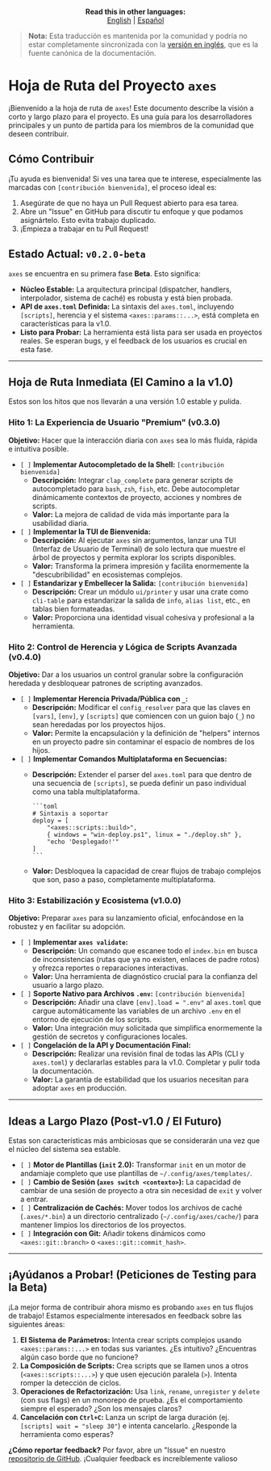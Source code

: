 <p align="center">
  <strong>Read this in other languages:</strong><br>
  <a href="../../ROADMAP.md">English</a> |
  <a href="./ROADMAP.md">Español</a>
</p>

> **Nota:** Esta traducción es mantenida por la comunidad y podría no estar completamente sincronizada con la [versión en inglés](../../README.md), que es la fuente canónica de la documentación.

# Hoja de Ruta del Proyecto `axes`

¡Bienvenido a la hoja de ruta de `axes`! Este documento describe la visión a corto y largo plazo para el proyecto. Es una guía para los desarrolladores principales y un punto de partida para los miembros de la comunidad que deseen contribuir.

## Cómo Contribuir

¡Tu ayuda es bienvenida! Si ves una tarea que te interese, especialmente las marcadas con `[contribución bienvenida]`, el proceso ideal es:

1. Asegúrate de que no haya un Pull Request abierto para esa tarea.
2. Abre un "Issue" en GitHub para discutir tu enfoque y que podamos asignártelo. Esto evita trabajo duplicado.
3. ¡Empieza a trabajar en tu Pull Request!

## Estado Actual: `v0.2.0-beta`

`axes` se encuentra en su primera fase **Beta**. Esto significa:

* **Núcleo Estable:** La arquitectura principal (dispatcher, handlers, interpolador, sistema de caché) es robusta y está bien probada.
* **API de `axes.toml` Definida:** La sintaxis del `axes.toml`, incluyendo `[scripts]`, herencia y el sistema `<axes::params::...>`, está completa en características para la v1.0.
* **Listo para Probar:** La herramienta está lista para ser usada en proyectos reales. Se esperan bugs, y el feedback de los usuarios es crucial en esta fase.

---

## Hoja de Ruta Inmediata (El Camino a la v1.0)

Estos son los hitos que nos llevarán a una versión 1.0 estable y pulida.

### Hito 1: La Experiencia de Usuario "Premium" (v0.3.0)

**Objetivo:** Hacer que la interacción diaria con `axes` sea lo más fluida, rápida e intuitiva posible.

* `[ ]` **Implementar Autocompletado de la Shell:** `[contribución bienvenida]`
  * **Descripción:** Integrar `clap_complete` para generar scripts de autocompletado para `bash`, `zsh`, `fish`, etc. Debe autocompletar dinámicamente contextos de proyecto, acciones y nombres de scripts.
  * **Valor:** La mejora de calidad de vida más importante para la usabilidad diaria.
* `[ ]` **Implementar la TUI de Bienvenida:**
  * **Descripción:** Al ejecutar `axes` sin argumentos, lanzar una TUI (Interfaz de Usuario de Terminal) de solo lectura que muestre el árbol de proyectos y permita explorar los scripts disponibles.
  * **Valor:** Transforma la primera impresión y facilita enormemente la "descubribilidad" en ecosistemas complejos.
* `[ ]` **Estandarizar y Embellecer la Salida:** `[contribución bienvenida]`
  * **Descripción:** Crear un módulo `ui/printer` y usar una crate como `cli-table` para estandarizar la salida de `info`, `alias list`, etc., en tablas bien formateadas.
  * **Valor:** Proporciona una identidad visual cohesiva y profesional a la herramienta.

### Hito 2: Control de Herencia y Lógica de Scripts Avanzada (v0.4.0)

**Objetivo:** Dar a los usuarios un control granular sobre la configuración heredada y desbloquear patrones de scripting avanzados.

* `[ ]` **Implementar Herencia Privada/Pública con `_`:**
  * **Descripción:** Modificar el `config_resolver` para que las claves en `[vars]`, `[env]`, y `[scripts]` que comiencen con un guion bajo (`_`) no sean heredadas por los proyectos hijos.
  * **Valor:** Permite la encapsulación y la definición de "helpers" internos en un proyecto padre sin contaminar el espacio de nombres de los hijos.
* `[ ]` **Implementar Comandos Multiplataforma en Secuencias:**
  * **Descripción:** Extender el parser del `axes.toml` para que dentro de una secuencia de `[scripts]`, se pueda definir un paso individual como una tabla multiplataforma.

        ```toml
        # Sintaxis a soportar
        deploy = [
            "<axes::scripts::build>",
            { windows = "win-deploy.ps1", linux = "./deploy.sh" },
            "echo 'Desplegado!'"
        ]
        ```

  * **Valor:** Desbloquea la capacidad de crear flujos de trabajo complejos que son, paso a paso, completamente multiplataforma.

### Hito 3: Estabilización y Ecosistema (v1.0.0)

**Objetivo:** Preparar `axes` para su lanzamiento oficial, enfocándose en la robustez y en facilitar su adopción.

* `[ ]` **Implementar `axes validate`:**
  * **Descripción:** Un comando que escanee todo el `index.bin` en busca de inconsistencias (rutas que ya no existen, enlaces de padre rotos) y ofrezca reportes o reparaciones interactivas.
  * **Valor:** Una herramienta de diagnóstico crucial para la confianza del usuario a largo plazo.
* `[ ]` **Soporte Nativo para Archivos `.env`:** `[contribución bienvenida]`
  * **Descripción:** Añadir una clave `[env].load = ".env"` al `axes.toml` que cargue automáticamente las variables de un archivo `.env` en el entorno de ejecución de los scripts.
  * **Valor:** Una integración muy solicitada que simplifica enormemente la gestión de secretos y configuraciones locales.
* `[ ]` **Congelación de la API y Documentación Final:**
  * **Descripción:** Realizar una revisión final de todas las APIs (CLI y `axes.toml`) y declararlas estables para la v1.0. Completar y pulir toda la documentación.
  * **Valor:** La garantía de estabilidad que los usuarios necesitan para adoptar `axes` en producción.

---

## Ideas a Largo Plazo (Post-v1.0 / El Futuro)

Estas son características más ambiciosas que se considerarán una vez que el núcleo del sistema sea estable.

* `[ ]` **Motor de Plantillas (`init` 2.0):** Transformar `init` en un motor de andamiaje completo que use plantillas de `~/.config/axes/templates/`.
* `[ ]` **Cambio de Sesión (`axes switch <contexto>`):** La capacidad de cambiar de una sesión de proyecto a otra sin necesidad de `exit` y volver a entrar.
* `[ ]` **Centralización de Cachés:** Mover todos los archivos de caché (`.axes/*.bin`) a un directorio centralizado (`~/.config/axes/cache/`) para mantener limpios los directorios de los proyectos.
* `[ ]` **Integración con Git:** Añadir tokens dinámicos como `<axes::git::branch>` o `<axes::git::commit_hash>`.

---

## ¡Ayúdanos a Probar! (Peticiones de Testing para la Beta)

¡La mejor forma de contribuir ahora mismo es probando `axes` en tus flujos de trabajo! Estamos especialmente interesados en feedback sobre las siguientes áreas:

1. **El Sistema de Parámetros:** Intenta crear scripts complejos usando `<axes::params::...>` en todas sus variantes. ¿Es intuitivo? ¿Encuentras algún caso borde que no funcione?
2. **La Composición de Scripts:** Crea scripts que se llamen unos a otros (`<axes::scripts::...>`) y que usen ejecución paralela (`>`). Intenta romper la detección de ciclos.
3. **Operaciones de Refactorización:** Usa `link`, `rename`, `unregister` y `delete` (con sus flags) en un monorepo de prueba. ¿Es el comportamiento siempre el esperado? ¿Son los mensajes claros?
4. **Cancelación con `Ctrl+C`:** Lanza un script de larga duración (ej. `[scripts] wait = "sleep 30"`) e intenta cancelarlo. ¿Responde la herramienta como esperas?

**¿Cómo reportar feedback?**
Por favor, abre un "Issue" en nuestro [repositorio de GitHub](https://github.com/RetypeOS/axes/issues). ¡Cualquier feedback es increíblemente valioso

